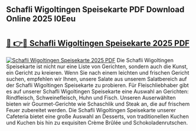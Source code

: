 ## Schafli Wigoltingen Speisekarte PDF Download Online 2025 l0Eeu

# <h2><a href="http://gc7v4w.nevu.top/?p=Schafli+Wigoltingen+Speisekarte">🔗 👉🔴 Schafli Wigoltingen Speisekarte 2025 PDF</a></h2>

[![Schafli Wigoltingen Speisekarte 2025 PDF](https://i.imgur.com/dBaPXMq.png)](http://gc7v4w.nevu.top/?p=Schafli+Wigoltingen+Speisekarte)
Die Schafli Wigoltingen Speisekarte ist nicht nur eine Liste von Gerichten, sondern auch die Kunst, ein Gericht zu kreieren. Wenn Sie nach einem leichten und frischen Gericht suchen, empfehlen wir Ihnen, unsere Salate aus unserem Salatbereich auf der Schafli Wigoltingen Speisekarte zu probieren. Für Fleischliebhaber gibt es auf unserer Schafli Wigoltingen Speisekarte eine Auswahl an Gerichten: Rindfleisch, Schweinefleisch, Huhn und Fisch. Unseren Auserwählten bieten wir Gourmet-Gerichte wie Schaschlik und Steak an, die auf frischem Feuer zubereitet werden. Die Schafli Wigoltingen Speisekarte unserer Cafeteria bietet eine große Auswahl an Desserts, von traditionellen Kuchen und Kuchen bis hin zu exquisiten Crème Brûlée und Schokoladenrutschen.
